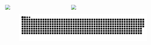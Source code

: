 <!-- <p align="center">
  <img
    width="80%"
    src="https://capsule-render.vercel.app/api?type=waving&color=auto&height=200&fontAlignY=40&section=header&text=Ryuna&fontSize=80"
    align="center"
  />
</p> -->

<div>
  <p align="center" style="display: flex; flex-wrap: nowrap">
    <img width="42.5%"
      src="https://github-readme-stats.vercel.app/api?username=anottrx&theme=noctis_minimus&count_private=true&show_icons=true" />
    <img width="35.5%"
      src="https://github-readme-stats.vercel.app/api/top-langs?username=anottrx&exclude_repo=react-study-project,follow-courses,JS-Array-Challenge&layout=compact&theme=noctis_minimus" />
  </p>
  <p align="center">
    <img width="82%" src="https://github.com/anottrx/anottrx/blob/output/github-snake.svg" />
  </p>
</div>

<!--
![header](https://capsule-render.vercel.app/api?type=waving&color=auto&height=200&fontAlignY=40&section=header&text=Ryuna&fontSize=80)

![Ryuna's GitHub stats](https://github-readme-stats.vercel.app/api?username=anottrx&theme=buefy&show_icons=true)
[![Top Langs](https://github-readme-stats.vercel.app/api/top-langs/?username=anottrx&layout=compact&theme=buefy)](https://github.com/anottrx/github-readme-stats).

[![Solved.ac프로필](http://mazassumnida.wtf/api/v2/generate_badge?boj=riley)](https://solved.ac/riley)

![snake gif](https://github.com/anottrx/anottrx/blob/output/github-contribution-grid-snake.svg)
-->
